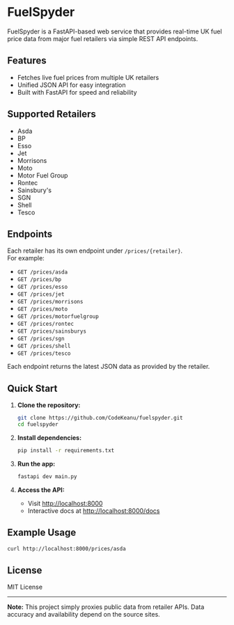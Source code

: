 # FuelSpyder

FuelSpyder is a FastAPI-based web service that provides real-time UK fuel price data from major fuel retailers via simple REST API endpoints.

## Features

- Fetches live fuel prices from multiple UK retailers
- Unified JSON API for easy integration
- Built with FastAPI for speed and reliability

## Supported Retailers

- Asda
- BP
- Esso
- Jet
- Morrisons
- Moto
- Motor Fuel Group
- Rontec
- Sainsbury's
- SGN
- Shell
- Tesco

## Endpoints

Each retailer has its own endpoint under `/prices/{retailer}`.  
For example:

- `GET /prices/asda`
- `GET /prices/bp`
- `GET /prices/esso`
- `GET /prices/jet`
- `GET /prices/morrisons`
- `GET /prices/moto`
- `GET /prices/motorfuelgroup`
- `GET /prices/rontec`
- `GET /prices/sainsburys`
- `GET /prices/sgn`
- `GET /prices/shell`
- `GET /prices/tesco`

Each endpoint returns the latest JSON data as provided by the retailer.

## Quick Start

1. **Clone the repository:**
    ```bash
    git clone https://github.com/CodeKeanu/fuelspyder.git
    cd fuelspyder
    ```

2. **Install dependencies:**
    ```bash
    pip install -r requirements.txt
    ```

3. **Run the app:**
    ```bash
    fastapi dev main.py
    ```

4. **Access the API:**
    - Visit [http://localhost:8000](http://localhost:8000)
    - Interactive docs at [http://localhost:8000/docs](http://localhost:8000/docs)

## Example Usage

```bash
curl http://localhost:8000/prices/asda
```

## License

MIT License

---

**Note:** This project simply proxies public data from retailer APIs. Data accuracy and availability depend on the source sites.